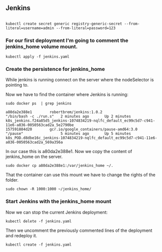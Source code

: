 
## Jenkins

```

kubectl create secret generic registry-generic-secret --from-literal=username=admin --from-literal=password=123

```

### For our first deployment I'm going to comment the jenkins_home volume mount.
```
kubectl apply -f jenkins.yaml
```

### Create the persistence for jenkins_home

While jenkins is running connect on the server where the nodeSelector is pointing to.

Now we have to find the container where Jenkins is running:

```
sudo docker ps  | grep jenkins
```

```
a80da2e388e1        robertbrem/jenkins:1.0.2                           "/bin/bash -c ./run.s"   2 minutes ago       Up 2 minutes                            k8s_jenkins.f24a85d5_jenkins-1074834219-nqlfc_default_ec99c5d7-c941-11e6-a836-0050563cad2a_5e2790be
157591884d20        gcr.io/google_containers/pause-amd64:3.0           "/pause"                 5 minutes ago       Up 5 minutes                            k8s_POD.d8dbe16c_jenkins-1074834219-nqlfc_default_ec99c5d7-c941-11e6-a836-0050563cad2a_569a356a
```
In our case this is a80da2e388e1. Now we copy the content of jenkins_home on the server.

```
sudo docker cp a80da2e388e1:/var/jenkins_home ~/.
```
That the container can use this mount we have to change the rights of the folder.

```
sudo chown -R 1000:1000 ~/jenkins_home/
```


### Start Jenkins with the jenkins_home mount
Now we can stop the current Jenkins deployment:
```
kubectl delete -f jenkins.yaml
```
Then we uncomment the previously commented lines of the deployment and redeploy it.
```
kubectl create -f jenkins.yaml
```
